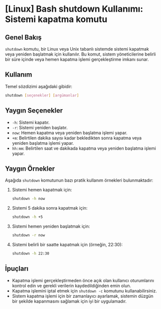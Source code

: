 # [Linux] Bash shutdown Kullanımı: Sistemi kapatma komutu

## Genel Bakış
`shutdown` komutu, bir Linux veya Unix tabanlı sistemde sistemi kapatmak veya yeniden başlatmak için kullanılır. Bu komut, sistem yöneticilerine belirli bir süre içinde veya hemen kapatma işlemi gerçekleştirme imkanı sunar.

## Kullanım
Temel sözdizimi aşağıdaki gibidir:

```bash
shutdown [seçenekler] [argümanlar]
```

## Yaygın Seçenekler
- `-h`: Sistemi kapatır.
- `-r`: Sistemi yeniden başlatır.
- `now`: Hemen kapatma veya yeniden başlatma işlemi yapar.
- `+m`: Belirtilen dakika sayısı kadar bekledikten sonra kapatma veya yeniden başlatma işlemi yapar.
- `hh:mm`: Belirtilen saat ve dakikada kapatma veya yeniden başlatma işlemi yapar.

## Yaygın Örnekler
Aşağıda `shutdown` komutunun bazı pratik kullanım örnekleri bulunmaktadır:

1. Sistemi hemen kapatmak için:
   ```bash
   shutdown -h now
   ```

2. Sistemi 5 dakika sonra kapatmak için:
   ```bash
   shutdown -h +5
   ```

3. Sistemi hemen yeniden başlatmak için:
   ```bash
   shutdown -r now
   ```

4. Sistemi belirli bir saatte kapatmak için (örneğin, 22:30):
   ```bash
   shutdown -h 22:30
   ```

## İpuçları
- Kapatma işlemi gerçekleştirmeden önce açık olan kullanıcı oturumlarını kontrol edin ve gerekli verilerin kaydedildiğinden emin olun.
- Kapatma işlemini iptal etmek için `shutdown -c` komutunu kullanabilirsiniz.
- Sistem kapatma işlemi için bir zamanlayıcı ayarlamak, sistemin düzgün bir şekilde kapanmasını sağlamak için iyi bir uygulamadır.